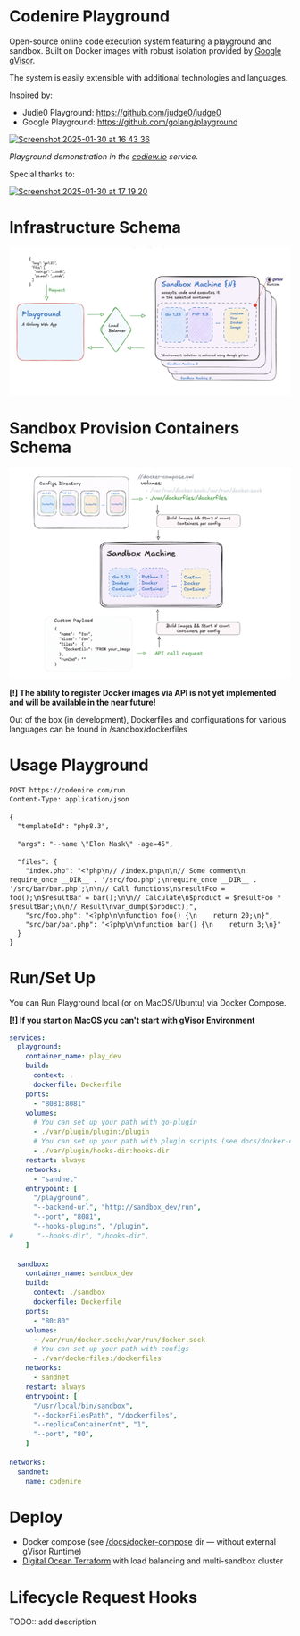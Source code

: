# Сodenire Playground

Open-source online code execution system featuring 
a playground and sandbox. 
Built on Docker images with robust isolation provided by [Google gVisor](https://github.com/google/gvisor). 

The system is easily extensible with additional technologies and languages.

Inspired by:
- Judje0 Playground: https://github.com/judge0/judge0
- Google Playground: https://github.com/golang/playground



<a href="https://codiew.io" target="_jblank">
<img width="1262" alt="Screenshot 2025-01-30 at 16 43 36" src="https://github.com/user-attachments/assets/bd1d8b10-0489-4343-9200-ce4533992e3c" />
</a>


*Playground demonstration in the [codiew.io](https://codiew.io) service.*

Special thanks to:

<a href="https://codiew.io" target="_jblank">
<img width="130" alt="Screenshot 2025-01-30 at 17 19 20" src="https://github.com/user-attachments/assets/db4350d0-31a2-46cf-9e69-ef24b0075650" />
</a>




# Infrastructure Schema

![Image alt](docs/docs/general_schema.png)


# Sandbox Provision Containers Schema

![Image alt](docs/docs/sandbox_schema.png)

**[!] The ability to register Docker images via API is not yet implemented and will be available in the near future!**

Out of the box (in development), 
Dockerfiles and configurations for various languages can be found in /sandbox/dockerfiles

# Usage Playground

```
POST https://codenire.com/run
Content-Type: application/json

{
  "templateId": "php8.3",

  "args": "--name \"Elon Mask\" -age=45",

  "files": {
    "index.php": "<?php\n// /index.php\n\n// Some comment\n require_once __DIR__ . '/src/foo.php';\nrequire_once __DIR__ . '/src/bar/bar.php';\n\n// Call functions\n$resultFoo = foo();\n$resultBar = bar();\n\n// Calculate\n$product = $resultFoo * $resultBar;\n\n// Result\nvar_dump($product);",
    "src/foo.php": "<?php\n\nfunction foo() {\n    return 20;\n}",
    "src/bar/bar.php": "<?php\n\nfunction bar() {\n    return 3;\n}"
  }
}
```

# Run/Set Up
You can Run Playground local (or on MacOS/Ubuntu) via Docker Compose. 

**[!] If you start on MacOS you can't start with gVisor Environment**

```yaml
services:
  playground:
    container_name: play_dev
    build:
      context: .
      dockerfile: Dockerfile
    ports:
      - "8081:8081"
    volumes:
      # You can set up your path with go-plugin 
      - ./var/plugin/plugin:/plugin
      # You can set up your path with plugin scripts (see docs/docker-compose dir with examples)
      - ./var/plugin/hooks-dir:hooks-dir
    restart: always
    networks:
      - "sandnet"
    entrypoint: [
      "/playground",
      "--backend-url", "http://sandbox_dev/run",
      "--port", "8081",
      "--hooks-plugins", "/plugin",
#      "--hooks-dir", "/hooks-dir",
    ]

  sandbox:
    container_name: sandbox_dev
    build:
      context: ./sandbox
      dockerfile: Dockerfile
    ports:
      - "80:80"
    volumes:
      - /var/run/docker.sock:/var/run/docker.sock
      # You can set up your path with configs 
      - ./var/dockerfiles:/dockerfiles
    networks:
      - sandnet
    restart: always
    entrypoint: [
      "/usr/local/bin/sandbox",
      "--dockerFilesPath", "/dockerfiles",
      "--replicaContainerCnt", "1",
      "--port", "80",
    ]

networks:
  sandnet:
    name: codenire


```

# Deploy

- Docker compose (see [/docs/docker-compose](https://github.com/codiewio/codenire/tree/main/docs/docker-compose) dir — without external gVisor Runtime)
- [Digital Ocean Terraform](docs/digitalocean/README.md) with load balancing and multi-sandbox cluster


# Lifecycle Request Hooks

TODO:: add description
